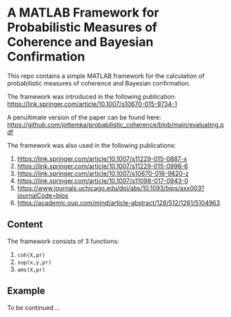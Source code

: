 # A MATLAB Framework for Probabilistic Measures of Coherence and Bayesian Confirmation

This repo contains a simple MATLAB framework for the calculation of probabilistic measures of coherence and Bayesian confirmation. 

The framework was introduced in the following publication: https://link.springer.com/article/10.1007/s10670-015-9734-1

A penultimate version of the paper can be found here: https://github.com/jottemka/probabilistic_coherence/blob/main/evaluating.pdf

The framework was also used in the following publications:

1. https://link.springer.com/article/10.1007/s11229-015-0887-x
1. https://link.springer.com/article/10.1007/s11229-015-0996-6
1. https://link.springer.com/article/10.1007/s10670-016-9820-z
1. https://link.springer.com/article/10.1007/s11098-017-0943-0
1. https://www.journals.uchicago.edu/doi/abs/10.1093/bjps/axx003?journalCode=bjps
1. https://academic.oup.com/mind/article-abstract/128/512/1261/5104963

## Content

The framework consists of 3 functions:

1. `coh(X,pr)`
2. `sup(x,y,pr)`
3. `ams(X,pr)`

## Example

To be continued ...